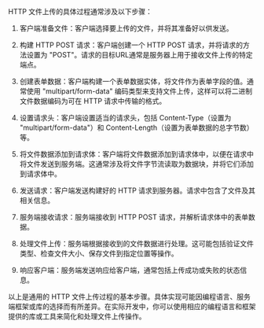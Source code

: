 HTTP 文件上传的具体过程通常涉及以下步骤：

1. 客户端准备文件：客户端选择要上传的文件，并将其准备好以供发送。

2. 构建 HTTP POST 请求：客户端创建一个 HTTP POST 请求，并将请求的方法设置为 "POST"。请求的目标URL通常是服务器上用于接收文件上传的特定端点。

3. 创建表单数据：客户端构建一个表单数据实体，将文件作为表单字段的值。通常使用 "multipart/form-data" 编码类型来支持文件上传，这样可以将二进制文件数据编码为可在 HTTP 请求中传输的格式。

4. 设置请求头：客户端设置适当的请求头，包括 Content-Type（设置为 "multipart/form-data"）和 Content-Length（设置为表单数据的总字节数）等。

5. 将文件数据添加到请求体：客户端将文件数据添加到请求体中，以便在请求中将文件发送到服务端。这通常涉及将文件字节流读取为数据块，并将它们添加到请求体中。

6. 发送请求：客户端发送构建好的 HTTP 请求到服务器。请求中包含了文件及其相关信息。

7. 服务端接收请求：服务端接收到 HTTP POST 请求，并解析请求体中的表单数据。

8. 处理文件上传：服务端根据接收到的文件数据进行处理。这可能包括验证文件类型、检查文件大小、保存文件到指定位置等操作。

9. 响应客户端：服务端发送响应给客户端，通常包括上传成功或失败的状态信息。

以上是通用的 HTTP 文件上传过程的基本步骤。具体实现可能因编程语言、服务端框架或库的选择而有所差异。在实际开发中，你可以使用相应的编程语言和框架提供的库或工具来简化和处理文件上传操作。